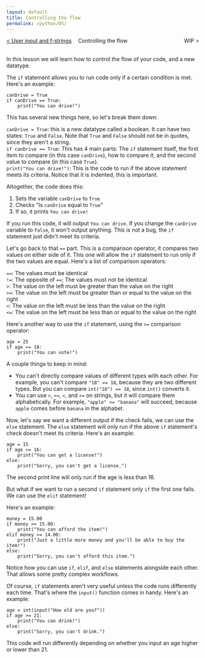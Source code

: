 ```yaml
---
layout: default
title: Controlling the flow
permalink: /python/05/
---
```


<div style="display: grid; grid-template-columns: 1fr auto 1fr; align-items: center; width: 100%; text-align: center; gap: 1rem;">
  <div style="text-align: left; overflow-wrap: anywhere;">
    <a href="/python/04/">&lt; User input and f-strings</a>
  </div>
  <div style="justify-self: center;">
    Controlling the flow
  </div>
  <div style="text-align: right; overflow-wrap: anywhere;">
    WIP &gt;
  </div>
</div>
<br>

In this lesson we will learn how to control the flow of your code, and a new datatype.

The `if` statement allows you to run code only if a certain condition is met. Here's an example:

<pre><code class="language-python">canDrive = True
if canDrive == True:
    print("You can drive!")</code></pre>

This has several new things here, so let's break them down:

`canDrive = True`: this is a new datatype called a boolean. It can have two states: `True` and `False`. Note that `True` and `False` should not be in quotes, since they aren't a string.  
`if canDrive == True`: This has 4 main parts: The `if` statement itself, the first item to compare (in this case `canDrive`), how to compare it, and the second value to compare (in this case `True`).  
`print("You can drive!")`: This is the code to run if the above statement meets its criteria. Notice that it is indented, this is important.  

Altogether, the code does this:
1. Sets the variable `canDrive` to `True`
2. Checks "Is `canDrive` equal to `True`"
3. If so, it prints `You can drive!`

If you run this code, it will output `You can drive`. If you change the `canDrive` variable to `False`, it won't output anything. This is not a bug, the `if` statement just didn't meet its criteria.

Let's go back to that `==` part. This is a comparison operator, it compares two values on either side of it. This one will allow the `if` statement to run only if the two values are equal. Here's a list of comparison operators:

`==`: The values must be identical  
`!=`: The opposite of `==`; The values must not be identical  
`>`: The value on the left must be greater than the value on the right  
`>=`: The value on the left must be greater than or equal to the value on the right  
`<`: The value on the left must be less than the value on the right  
`<=`: The value on the left must be less than or equal to the value on the right  

Here's another way to use the `if` statement, using the `>=` comparison operator:

<pre><code class="language-python">age = 25
if age >= 18:
    print("You can vote!")</code></pre>

A couple things to keep in mind:
- You can't directly compare values of different types with each other. For example, you can't compare `"18" == 18`, because they are two different types. But you can compare `int("18") == 18`, since `int()` converts it.
- You can use `>`, `>=`, `<`, and `<=` on strings, but it will compare them alphabetically. For example, `"apple" <= "banana"` will succeed, because `apple` comes before `banana` in the alphabet.

Now, let's say we want a different output if the check fails, we can use the `else` statement. The `else` statement will only run if the above `if` statement's check doesn't meet its criteria. Here's an example:

<pre><code class="language-python">age = 15
if age >= 16:
    print("You can get a license!")
else:
    print("Sorry, you can't get a license.")</code></pre>

The second print line will only run if the age is less than 16.

But what if we want to run a second `if` statement only `if` the first one fails. We can use the `elif` statement!

Here's an example:

<pre><code class="language-python">money = 15.00
if money >= 15.00:
    print("You can afford the item!")
elif money >= 14.00:
    print("Just a little more money and you'll be able to buy the item!")
else:
    print("Sorry, you can't afford this item.")</code></pre>

Notice how you can use `if`, `elif`, and `else` statements alongside each other. That allows some pretty complex workflows.

Of course, `if` statements aren't very useful unless the code runs differently each time. That's where the `input()` function comes in handy. Here's an example:

<pre><code class="language-python">age = int(input("How old are you?"))
if age >= 21:
    print("You can drink!")
else:
    print("Sorry, you can't drink.")</code></pre>

This code will run differently depending on whether you input an age higher or lower than 21.